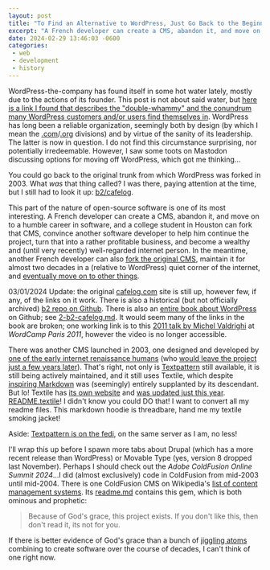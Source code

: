 ```yaml
---
layout: post
title: "To Find an Alternative to WordPress, Just Go Back to the Beginning"
excerpt: "A French developer can create a CMS, abandon it, and move on to a humble career in software, and a college student in Houston can fork that CMS, convince another software developer to help him continue the project, turn that into a rather profitable business, and become a wealthy and (until very recently) well-regarded internet person."
date: 2024-02-29 13:46:03 -0600
categories: 
 - web
 - development
 - history
---
```


WordPress-the-company has found itself in some hot water lately, mostly due to the actions of its founder. This post is not about said water, but [here is a link I found that describes the "double-whammy" and the conundrum many WordPress customers and/or users find themselves in](https://tedium.co/2024/02/28/wordpress-automattic-tumblr-controversy/). WordPress has long been a reliable organization, seemingly both by design (by which I mean the [.com](https://wordpress.com/)/[.org](https://wordpress.org/) divisions) and by virtue of the sanity of its leadership. The latter is now in question. I do not find this circumstance surprising, nor potentially irredeemable. However, I saw some toots on Mastodon discussing options for moving off WordPress, which got me thinking...

You could go back to the original trunk from which WordPress was forked in 2003. What _was_ that thing called? I was there, paying attention at the time, but I still had to look it up: [b2/cafelog](https://en.wikipedia.org/wiki/WordPress#History). 

This part of the nature of open-source software is one of its most interesting. A French developer can create a CMS, abandon it, and move on to a humble career in software, and a college student in Houston can fork that CMS, convince another software developer to help him continue the project, turn that into a rather profitable business, and become a wealthy and (until very recently) well-regarded internet person. In the meantime, another French developer can also [fork the original CMS](http://b2evolution.net/), maintain it for almost two decades in a (relative to WordPress) quiet corner of the internet, and [eventually move on to other things](https://fplanque.com/dev/b2evolution/18-years-of-b2evolution/).

03/01/2024 Update: the original [cafelog.com](https://cafelog.com/) site is still up, however few, if any, of the links on it work. There is also a historical (but not officially archived) [b2 repo on Github](https://github.com/leogopal/b2). There is also an [entire book about WordPress](https://github.com/WordPress/book) on Github; see [2-b2-cafelog.md](https://github.com/WordPress/book/blob/trunk/Content/Part%201/2-b2-cafelog.md). It would seem many of the links in the book are broken; one working link is to this [2011 talk by Michel Valdrighi](https://wordpress.tv/2012/02/27/les-origines-de-wordpress-la-naissance-de-b2cafelog/) at _WordCamp Paris 2011_, however the video is no longer accessible.

There was another CMS launched in 2003, one designed and developed by [one of the early internet renaissance humans](/2018/01/21/dean-allen/) (who [would leave the project just a few years later](https://en.wikipedia.org/wiki/Textpattern#Developers)). That's right, not only is [Textpattern](https://textpattern.com/) still available, it is still being actively maintained, and it still uses Textile, which despite [inspiring Markdown](https://en.wikipedia.org/wiki/Textile_(markup_language)#History) was (seemingly) entirely supplanted by its descendant. But lo! Textile has [its own website](https://textile-lang.com/) and [was updated just this year](https://github.com/textile). [README.textile](https://github.com/textile/php-textile/blob/master/README.textile)! I didn't know you could DO that! I want to convert all my readme files. This markdown hoodie is threadbare, hand me my textile smoking jacket!

Aside: [Textpattern is on the fedi](https://indieweb.social/@textpattern), on the same server as I am, no less!

I'll wrap this up before I spawn more tabs about Drupal (which has a more recent release than WordPress) or Movable Type (yes, version 8 dropped last November). Perhaps I should check out the _Adobe ColdFusion Online Summit 2024_...I did (almost exclusively) code in ColdFusion from mid-2003 until mid-2004. There is one ColdFusion CMS on Wikipedia's [list of content management systems](https://en.wikipedia.org/wiki/List_of_content_management_systems). Its [readme.md](https://github.com/Ortus-Solutions/ContentBox/blob/master/readme.md) contains this gem, which is both ominous and prophetic:

> Because of God's grace, this project exists. If you don't like this, then don't read it, its not for you.

If there is better evidence of God's grace than a bunch of [jiggling atoms](https://www.youtube.com/watch?v=NA4odJfINkE) combining to create software over the course of decades, I can't think of one right now.
